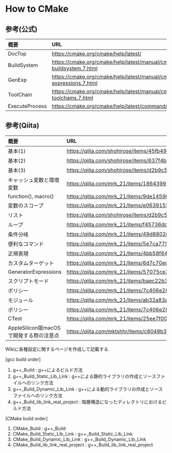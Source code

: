 # How to CMake
## 参考(公式)
| 概要 | URL |
| :-- | :-- |
| DocTop | https://cmake.org/cmake/help/latest/ |
| BuildSystem | https://cmake.org/cmake/help/latest/manual/cmake-buildsystem.7.html |
| GenExp | https://cmake.org/cmake/help/latest/manual/cmake-generator-expressions.7.html |
| ToolChain | https://cmake.org/cmake/help/latest/manual/cmake-toolchains.7.html | 
| ExecuteProcess | https://cmake.org/cmake/help/latest/command/execute_process.html |




## 参考(Qiita)
| 概要 | URL |
| :-- | :-- |
| 基本(1) | https://qiita.com/shohirose/items/45fb49c6b429e8b204ac |
| 基本(2) | https://qiita.com/shohirose/items/637f4b712893764a7ec1 |
| 基本(3) | https://qiita.com/shohirose/items/d2b9c595a37b27ece607 |
| キャッシュ変数と環境変数 | https://qiita.com/mrk_21/items/186439952a6665184444 |
| function(), macro() | https://qiita.com/mrk_21/items/9de14590d6c3a2473284 |
| 変数のスコープ | https://qiita.com/mrk_21/items/e0639155cf7156a6d8b4 |
| リスト | https://qiita.com/shohirose/items/d2b9c595a37b27ece607 |
| ループ | https://qiita.com/mrk_21/items/f45736dcf418bd937efe |
| 条件分岐 | https://qiita.com/mrk_21/items/49d8802dc63a2791bcc3 |
| 便利なコマンド | https://qiita.com/mrk_21/items/5e7ca775b463a4141a58 |
| 正規表現 | https://qiita.com/mrk_21/items/4bb58f64a82e73c42cb3 |
| カスタムターゲット | https://qiita.com/mrk_21/items/6d7c70edb6a64fa1a28b |
| GeneratorExpressions | https://qiita.com/mrk_21/items/57075ce36f49ce0aacf4 |
| スクリプトモード | https://qiita.com/mrk_21/items/baec22b35c8b11ebff4d |
| ポリシー | https://qiita.com/mrk_21/items/7c406e28d4730d1364cd |
| モジュール | https://qiita.com/mrk_21/items/ab32a83a12f5d37acc64 |
| ポリシー | https://qiita.com/mrk_21/items/7c406e28d4730d1364cd | 
| CTest | https://qiita.com/mrk_21/items/25ee7f00cebb9934b472 |
| AppleSilicon版macOSで開発する際の注意点 | https://qiita.com/mktshhr/items/c8048b328af6be90f68e |


Wikiに各種設定に関するページを作成して記載する.  

[gcc build order]  
1. g++_Build : g++によるビルド方法
2. g++_Build_Static_Lib_Link : g++による静的ライブラリの作成とソースファイルへのリンク方法
3. g++_Build_Dynamic_Lib_Link : g++による動的ライブラリの作成とソースファイルへのリンク方法
4. g++_Build_lib_link_real_project : 階層構造になったディレクトリにおけるビルド方法

[CMake build order]  
1. CMake_Build : g++_Build
2. CMake_Build_Static_Lib_Link : g++_Build_Static_Lib_Link
3. CMake_Build_Dynamic_Lib_Link : g++_Build_Dynamic_Lib_Link
4. CMake_Build_lib_link_real_project : g++_Build_lib_link_real_project

